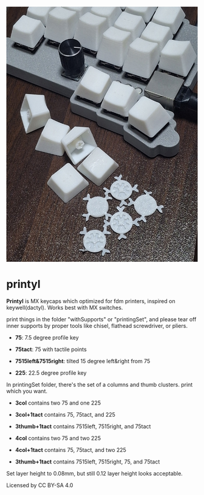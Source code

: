 ![printyl example](images/20251027_154813.jpg)

# printyl

**Printyl** is MX keycaps which optimized for fdm printers, inspired on keywell(dactyl). Works best with MX switches.



print things in the folder "withSupports" or "printingSet", and please tear off inner supports by proper tools like chisel, flathead screwdriver, or pliers.

* **75**: 7.5 degree profile key

* **75tact**: 75 with tactile points

* **7515left&7515right**: tilted 15 degree left&right from 75

* **225**: 22.5 degree profile key



In printingSet folder, there's the set of a columns and thumb clusters. print which you want.

- **3col** contains two 75 and one 225

- **3col+1tact** contains 75, 75tact, and 225

- **3thumb+1tact** contains 7515left, 7515right, and 75tact

- **4col** contains two 75 and two 225

- **4col+1tact** contains 75, 75tact, and two 225

- **3thumb+1tact** contains 7515left, 7515right, 75, and 75tact



Set layer height to 0.08mm, but still 0.12 layer height looks acceptable.



Licensed by CC BY-SA 4.0
